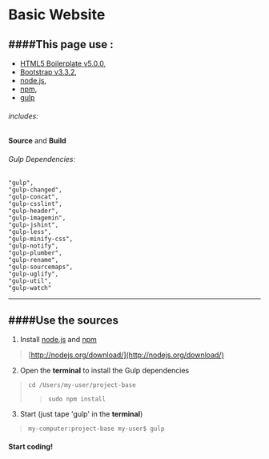 Basic Website
=================
####This page use :
---
* [HTML5 Boilerplate v5.0.0](https://html5boilerplate.com/),
* [Bootstrap v3.3.2](http://getbootstrap.com/),
* [node.js](http://nodejs.org/),
* [npm](https://www.npmjs.com/),
* [gulp](http://gulpjs.com/)

###### includes:
**Source** and **Build**

###### Gulp Dependencies:
    "gulp",
    "gulp-changed",
    "gulp-concat",
    "gulp-csslint",
    "gulp-header",
    "gulp-imagemin",
    "gulp-jshint",
    "gulp-less",
    "gulp-minify-css",
    "gulp-notify",
    "gulp-plumber",
    "gulp-rename",
    "gulp-sourcemaps",
    "gulp-uglify",
    "gulp-util",
    "gulp-watch"

---
####Use the sources
---
1. Install [node.js](http://nodejs.org/) and [npm](https://www.npmjs.com/)
>[http://nodejs.org/download/](http://nodejs.org/download/)

2. Open the **terminal** to install the Gulp dependencies
>`cd /Users/my-user/project-base`
> > `sudo npm install`

3. Start (just tape 'gulp' in the **terminal**)
>`my-computer:project-base my-user$ gulp`

#### Start coding!